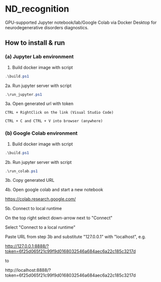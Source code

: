 # ND_recognition

GPU-supported Jupyter notebook/lab/Google Colab via Docker Desktop for neurodegenerative disorders diagnostics.

## How to install & run

### (a) Jupyter Lab environment

1. Build docker image with script
```powershell
.\build.ps1
```

2a. Run jupyter server with script
```powershell
.\run_jupyter.ps1
```

3a. Open generated url with token
```
CTRL + RightClick on the link (Visual Studio Code)

CTRL + C and CTRL + V into browser (anywhere)
```

### (b) Google Colab environment

1. Build docker image with script
```powershell
.\build.ps1
```

2b. Run jupyter server with script
```powershell
.\run_colab.ps1
```

3b. Copy generated URL

4b. Open google colab and start a new notebook

https://colab.research.google.com/

5b. Connect to local runtime

On the top right select down-arrow next to "Connect"

Select "Connect to a local runtime"

Paste URL from step 3b and substitute "127.0.0.1" with "localhost", e.g.

http://127.0.0.1:8888/?token=6f25d065f21c99f9d0168032546a684aec6a22c185c3217d

to

http://localhost:8888/?token=6f25d065f21c99f9d0168032546a684aec6a22c185c3217d
